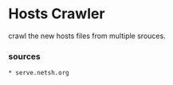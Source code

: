 # Hosts Crawler

crawl the new hosts files from multiple srouces.


### sources
    * serve.netsh.org


